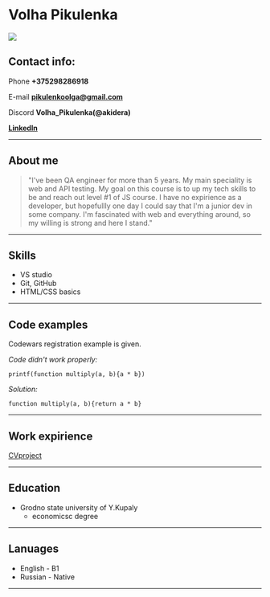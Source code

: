 # Volha Pikulenka

![](https://snipboard.io/hple0o.jpg)

## Contact info:

Phone **+375298286918**

E-mail **pikulenkoolga@gmail.com**

Discord **Volha_Pikulenka(@akidera)**

[**LinkedIn**](https://www.linkedin.com/in/volha-pikulenka-2328a1169/)

---

## About me

> "I've been QA engineer for more than 5 years. My main speciality is web and API testing. My goal on this course is to up my tech skills to be and reach out level #1 of JS course. I have no expirience as a developer, but hopefullly one day I could say that I'm a junior dev in some company. I'm fascinated with web and everything around, so my willing is strong and here I stand."

---

## Skills

- VS studio
- Git, GitHub
- HTML/CSS basics

---

## Code examples

Codewars registration example is given.

_Code didn't work properly:_

```
printf(function multiply(a, b){a * b})
```

_Solution:_

```
function multiply(a, b){return a * b}
```

---

## Work expirience

[CVproject](https://github.com/akidera/rsschool-cv/tree/gh-pages)

---

## Education

- Grodno state university of Y.Kupaly
  - economicsc degree

---

## Lanuages

- English - B1
- Russian - Native

---
